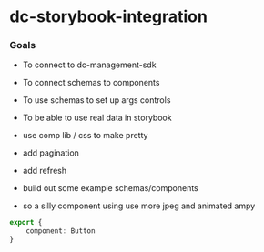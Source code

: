 # dc-storybook-integration

### Goals

- To connect to dc-management-sdk
- To connect schemas to components
- To use schemas to set up args controls
- To be able to use real data in storybook

- use comp lib / css to make pretty
- add pagination
- add refresh

- build out some example schemas/components

- so a silly component using use more jpeg and animated ampy

```ts
export {
    component: Button
}
```
